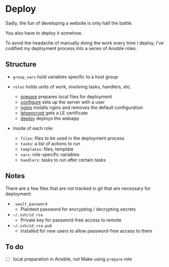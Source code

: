 # Deploy

Sadly, the fun of developing a website is only half the battle.

You also have to deploy it somehow.

To avoid the headache of manually doing the work every time I deploy, I've
codified my deployment process into a series of Ansible roles.


## Structure

- `group_vars` hold variables specific to a host group
- `roles` holds units of work, involving tasks, handlers, etc.
    - [prepare](roles/prepare/README.md) prepares local files for deployment
    - [configure](roles/configure/README.md) sets up the server with a user
    - [nginx](roles/nginx/README.md) installs nginx and removes the default configuration
    - [letsencrypt](roles/letsencrypt/README.md) gets a LE certificate 
    - [deploy](roles/deploy/README.md) deploys the webapp

- Inside of each role:
    - `files`: files to be used in the deployment process
    - `tasks`: a list of actions to run
    - `templates`: files, template
    - `vars`: role-specific variables
    - `handlers`: tasks to run after certain tasks


## Notes

There are a few files that are not tracked in git that are necessary for
deployment:

- `.vault_password`
    - Plaintext password for encrypting / decrypting secrets
- `~/.ssh/id_rsa`
    - Private key for password-free access to remote
- `~/.ssh/id_rsa.pub`
    - Installed for new users to allow password-free access to them


## To do

- [ ] local preparation in Ansible, not Make using `prepare` role
